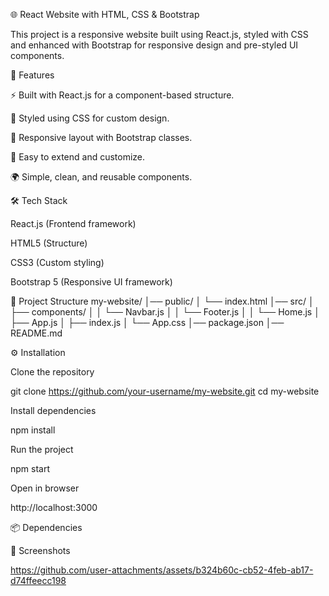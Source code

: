 🌐 React Website with HTML, CSS & Bootstrap

This project is a responsive website built using React.js, styled with CSS and enhanced with Bootstrap for responsive design and pre-styled UI components.

🚀 Features

⚡ Built with React.js for a component-based structure.

🎨 Styled using CSS for custom design.

📱 Responsive layout with Bootstrap classes.

🧩 Easy to extend and customize.

🌍 Simple, clean, and reusable components.

🛠️ Tech Stack

React.js (Frontend framework)

HTML5 (Structure)

CSS3 (Custom styling)

Bootstrap 5 (Responsive UI framework)

📂 Project Structure
my-website/
│── public/
│   └── index.html
│── src/
│   ├── components/
│   │   └── Navbar.js
│   │   └── Footer.js
│   │   └── Home.js
│   ├── App.js
│   ├── index.js
│   └── App.css
│── package.json
│── README.md

⚙️ Installation

Clone the repository

git clone https://github.com/your-username/my-website.git
cd my-website


Install dependencies

npm install


Run the project

npm start


Open in browser

http://localhost:3000


📦 Dependencies

📸 Screenshots


https://github.com/user-attachments/assets/b324b60c-cb52-4feb-ab17-d74ffeecc198

